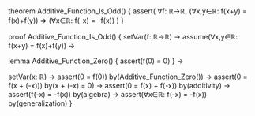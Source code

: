 theorem Additive_Function_Is_Odd() {
  assert(
    ∀f: ℝ→ℝ, (∀x,y∈ℝ: f(x+y) = f(x)+f(y)) ⇒ 
    (∀x∈ℝ: f(-x) = -f(x))
  )
}

proof Additive_Function_Is_Odd() {
  setVar(f: ℝ→ℝ) →
  assume(∀x,y∈ℝ: f(x+y) = f(x)+f(y)) →
  
  lemma Additive_Function_Zero() {
    assert(f(0) = 0)
  } →

  setVar(x: ℝ) →
  assert(0 = f(0)) by(Additive_Function_Zero()) →
  assert(0 = f(x + (-x))) by(x + (-x) = 0) →
  assert(0 = f(x) + f(-x)) by(additivity) →
  assert(f(-x) = -f(x)) by(algebra) →
  assert(∀x∈ℝ: f(-x) = -f(x)) by(generalization)
}